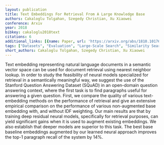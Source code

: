 ```yaml
---
layout: publication
title: Text Embeddings For Retrieval From A Large Knowledge Base
authors: Cakaloglu Tolgahan, Szegedy Christian, Xu Xiaowei
conference: Arxiv
year: 2018
bibkey: cakaloglu2018text
citations: 6
additional_links: [{name: Paper, url: 'https://arxiv.org/abs/1810.10176'}]
tags: ["Datasets", "Evaluation", "Large-Scale Search", "Similarity Search", "Text Retrieval"]
short_authors: Cakaloglu Tolgahan, Szegedy Christian, Xu Xiaowei
---
```

Text embedding representing natural language documents in a semantic vector
space can be used for document retrieval using nearest neighbor lookup. In
order to study the feasibility of neural models specialized for retrieval in a
semantically meaningful way, we suggest the use of the Stanford Question
Answering Dataset (SQuAD) in an open-domain question answering context, where
the first task is to find paragraphs useful for answering a given question.
First, we compare the quality of various text-embedding methods on the
performance of retrieval and give an extensive empirical comparison on the
performance of various non-augmented base embedding with, and without IDF
weighting. Our main results are that by training deep residual neural models,
specifically for retrieval purposes, can yield significant gains when it is
used to augment existing embeddings. We also establish that deeper models are
superior to this task. The best base baseline embeddings augmented by our
learned neural approach improves the top-1 paragraph recall of the system by
14%.